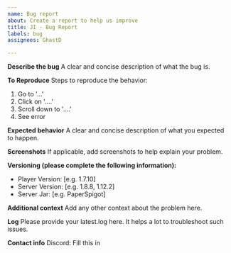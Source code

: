 ```yaml
---
name: Bug report
about: Create a report to help us improve
title: JI - Bug Report
labels: bug
assignees: GhastD

---
```


**Describe the bug**
A clear and concise description of what the bug is.

**To Reproduce**
Steps to reproduce the behavior:
1. Go to '...'
2. Click on '....'
3. Scroll down to '....'
4. See error

**Expected behavior**
A clear and concise description of what you expected to happen.

**Screenshots**
If applicable, add screenshots to help explain your problem.

**Versioning (please complete the following information):**
 - Player Version: [e.g. 1.7.10]
 - Server Version: [e.g. 1.8.8, 1.12.2]
 - Server Jar: [e.g. PaperSpigot]

**Additional context**
Add any other context about the problem here.

**Log**
Please provide your latest.log here. It helps a lot to troubleshoot such issues.

**Contact info**
Discord: Fill this in
